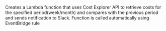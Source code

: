 Creates a Lambda function that uses Cost Explorer API to retrieve costs for the specified period(week/month) and compares with the previous period and sends notification to Slack.
Function is called automatically using EventBridge rule